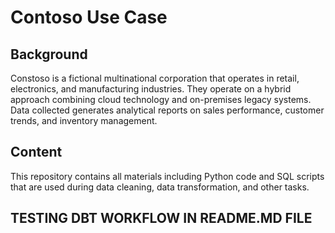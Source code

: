 # Contoso Use Case

## Background
Constoso is a fictional multinational corporation that operates in retail, electronics, and manufacturing industries. They operate on a hybrid approach combining cloud technology and on-premises legacy systems. Data collected generates analytical reports on sales performance, customer trends, and inventory management.

## Content
This repository contains all materials including Python code and SQL scripts that are used during data cleaning, data transformation, and other tasks.

## TESTING DBT WORKFLOW IN README.MD FILE
